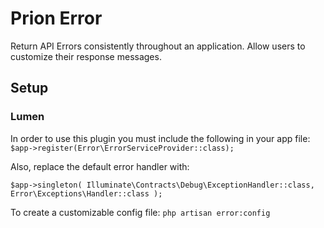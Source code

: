 # Prion Error
Return API Errors consistently throughout an application. Allow users to customize their response messages.

## Setup

### Lumen

In order to use this plugin you must include the following in your app file:
`$app->register(Error\ErrorServiceProvider::class);`

Also, replace the default error handler with:

`$app->singleton(
     Illuminate\Contracts\Debug\ExceptionHandler::class,
     Error\Exceptions\Handler::class
 );`


 To create a customizable config file:
 `php artisan error:config`